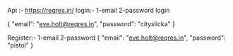 
Api :- https://reqres.in/
login:-
1-email
2-password
login

{
    "email": "eve.holt@reqres.in",
    "password": "cityslicka"
}

Register:-
1-email
2-password
{
    "email": "eve.holt@reqres.in",
    "password": "pistol"
}
